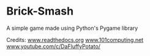# Brick-Smash
A simple game made using Python's Pygame library

Credits: 
www.readthedocs.org
www.101computing.net
www.youtube.com/c/DaFluffyPotato/
